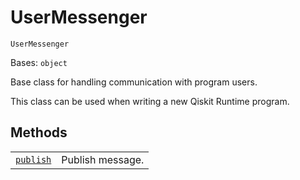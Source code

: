 # UserMessenger

`UserMessenger`

Bases: `object`

Base class for handling communication with program users.

This class can be used when writing a new Qiskit Runtime program.

## Methods

|                                                                                                                                                                            |                  |
| -------------------------------------------------------------------------------------------------------------------------------------------------------------------------- | ---------------- |
| [`publish`](qiskit.providers.ibmq.runtime.UserMessenger.publish#qiskit.providers.ibmq.runtime.UserMessenger.publish "qiskit.providers.ibmq.runtime.UserMessenger.publish") | Publish message. |
